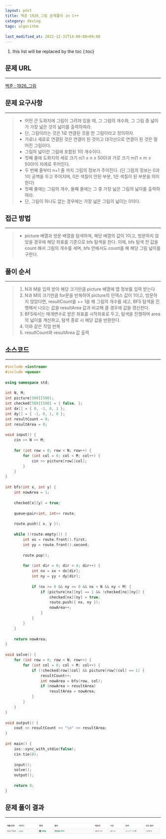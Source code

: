 ```yaml
---
layout: post
title: 백준 1926_그림 문제풀이 in C++
category: devlog
tags: algorithm

last_modified_at: 2022-12-31T14:00:00+09:00
---
```


1. this list will be replaced by the toc
{:toc}

## 문제 URL
---
[백준 : 1926_그림](https://www.acmicpc.net/problem/1926)


## 문제 요구사항
---
> + 어떤 큰 도화지에 그림이 그려져 있을 때, 그 그림의 개수와, 그 그림 중 넓이가 가장 넓은 것의 넓이를 출력하여라. 
> + 단, 그림이라는 것은 1로 연결된 것을 한 그림이라고 정의하자. 
> + 가로나 세로로 연결된 것은 연결이 된 것이고 대각선으로 연결이 된 것은 떨어진 그림이다. 
> + 그림의 넓이란 그림에 포함된 1의 개수이다.
> + 첫째 줄에 도화지의 세로 크기 n(1 ≤ n ≤ 500)과 가로 크기 m(1 ≤ m ≤ 500)이 차례로 주어진다. 
> + 두 번째 줄부터 n+1 줄 까지 그림의 정보가 주어진다. (단 그림의 정보는 0과 1이 공백을 두고 주어지며, 0은 색칠이 안된 부분, 1은 색칠이 된 부분을 의미한다)
> + 첫째 줄에는 그림의 개수, 둘째 줄에는 그 중 가장 넓은 그림의 넓이를 출력하여라. 
> + 단, 그림이 하나도 없는 경우에는 가장 넓은 그림의 넓이는 0이다.


## 접근 방법
---
> + picture 배열과 방문 배열을 탐색하며, 해당 배열의 값이 1이고, 방문하지 않았을 경우에 해당 좌표를 기준으로 bfs 탐색을 한다. 이때, bfs 탐색 전 값을 count 해서 그림의 개수를 세며, bfs 안에서도 count를 해 해당 그림 넓이를 구한다.


## 풀이 순서
---
> 1. N과 M을 입력 받아 해당 크기만큼 picture 배열에 맵 정보를 입력 받는다
> 2. N과 M의 크기만큼 for문을 반복하여 picture의 인덱스 값이 1이고, 방문하지 않았다면, resultCount를 += 1을 해 그림의 개수를 세고, BFS 탐색을 진행해서 나오는 값을 resultArea 값과 비교해 클 경우에 값을 갱신한다.
> 3. BFS에서는 매개변수로 받은 좌표를 시작좌표로 두고, 탐색을 진행하며 area의 넓이를 계산하고, 탐색 종료 시 해당 값을 반환한다.
> 4. 이와 같은 작업 반복
> 5. resultCount와 resultArea 값 출력

## 소스코드
---
~~~c++
#include <iostream>
#include <queue>

using namespace std;

int N, M;
int picture[500][500];
int checked[500][500] = { false, };
int dx[] = { 0, -1, 0, 1 };
int dy[] = { -1, 0, 1, 0 };
int resultCount = 0;
int resultArea = 0;

void input() {
	cin >> N >> M;

	for (int row = 0; row < N; row++) {
		for (int col = 0; col < M; col++) {
			cin >> picture[row][col];
		}
	}
}

int bfs(int x, int y) {
	int nowArea = 1;

	checked[x][y] = true;

	queue<pair<int, int>> route;

	route.push({ x, y });

	while (!route.empty()) {
		int xx = route.front().first;
		int yy = route.front().second;

		route.pop();

		for (int dir = 0; dir < 4; dir++) {
			int nx = xx + dx[dir];
			int ny = yy + dy[dir];

			if (nx >= 0 && ny >= 0 && nx < N && ny < M) {
				if (picture[nx][ny] == 1 && !checked[nx][ny]) {
					checked[nx][ny] = true;
					route.push({ nx, ny });
					nowArea++;
				}
			}
		}
	}

	return nowArea;
}

void solve() {
	for (int row = 0; row < N; row++) {
		for (int col = 0; col < M; col++) {
			if (!checked[row][col] && picture[row][col] == 1) {
				resultCount++;
				int nowArea = bfs(row, col);
				if (nowArea > resultArea)
					resultArea = nowArea;
			}
		}
	}
}

void output() {
	cout << resultCount << "\n" << resultArea;
}

int main() {
	ios::sync_with_stdio(false);
	cin.tie(0);

	input();
	solve();
	output();

	return 0;
}
~~~

## 문제 풀이 결과
---
<img src="/assets/img/post-img/algorithm/2022-12-31-boj-1926/result.jpg">
